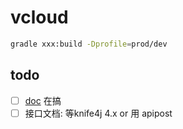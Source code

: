 # vcloud

```bash
gradle xxx:build -Dprofile=prod/dev
```

## todo

- [ ] [doc](https://doc.bootvue.com) 在搞
- [ ] 接口文档: 等knife4j 4.x or 用 apipost